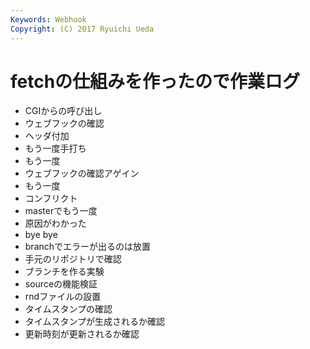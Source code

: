 ```yaml
---
Keywords: Webhook
Copyright: (C) 2017 Ryuichi Ueda
---
```


# fetchの仕組みを作ったので作業ログ

* CGIからの呼び出し
* ウェブフックの確認
* ヘッダ付加
* もう一度手打ち
* もう一度
* ウェブフックの確認アゲイン
* もう一度
* コンフリクト
* masterでもう一度
* 原因がわかった
* bye bye
* branchでエラーが出るのは放置
* 手元のリポジトリで確認
* ブランチを作る実験
* sourceの機能検証
* rndファイルの設置
* タイムスタンプの確認
* タイムスタンプが生成されるか確認
* 更新時刻が更新されるか確認

